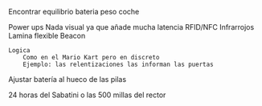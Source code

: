 Encontrar equilibrio bateria peso coche

Power ups
	Nada visual ya que añade mucha latencia
	RFID/NFC
	Infrarrojos
	Lamina flexible 
	Beacon

	Logica
		Como en el Mario Kart pero en discreto
		Ejemplo: las relentizaciones las informan las puertas

Ajustar batería al hueco de las pilas

24 horas del Sabatini o las 500 millas del rector

